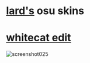 # [lard's](https://osu.ppy.sh/users/17711382) osu skins


# [whitecat edit](https://mega.nz/folder/OiICjRgQ#_FmBjch9yePmpFvZr7PulQ)
![screenshot025](https://user-images.githubusercontent.com/128342135/226714877-aab5a54d-8261-43b1-a8e5-a722310431c1.jpg)
